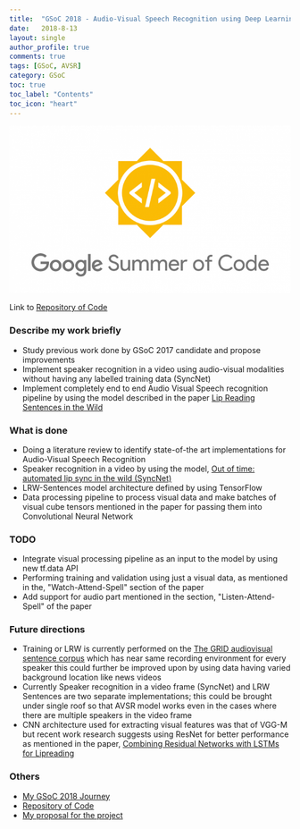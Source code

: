 ```yaml
---
title:  "GSoC 2018 - Audio-Visual Speech Recognition using Deep Learning"
date:   2018-8-13
layout: single
author_profile: true
comments: true
tags: [GSoC, AVSR]
category: GSoC
toc: true
toc_label: "Contents"
toc_icon: "heart"
---
```


![](/others/GSOC.png)

Link to [Repository of Code](https://github.com/ajinkyaT/Lip_Reading_in_the_Wild_AVSR)

### Describe my work briefly

- Study previous work done by GSoC 2017 candidate and propose improvements
- Implement speaker recognition in a video using audio-visual modalities without having any labelled training data (SyncNet)
- Implement completely end to end Audio Visual Speech recognition pipeline by using the model described in the paper [Lip Reading Sentences in the Wild](https://arxiv.org/abs/1611.05358)

### What is done

- Doing a literature review to identify state-of-the art implementations for Audio-Visual Speech Recognition
- Speaker recognition in a video by using the model, [Out of time: automated lip sync in the wild (SyncNet)](http://www.robots.ox.ac.uk/~vgg/software/lipsync/)
- LRW-Sentences model architecture defined by using TensorFlow
- Data processing pipeline to process visual data and make batches of visual cube tensors mentioned in the paper for passing them into Convolutional Neural Network 

### TODO

- Integrate visual processing pipeline as an input to the model by using new tf.data API
- Performing training and validation using just a visual data, as mentioned in the, "Watch-Attend-Spell" section of the paper
- Add support for audio part mentioned in the section, "Listen-Attend-Spell" of the paper

### Future directions

- Training or LRW is currently performed on the [The GRID audiovisual sentence corpus](http://spandh.dcs.shef.ac.uk/gridcorpus/) which has near same recording environment for every speaker this could further be improved upon by using data having varied background location like news videos
- Currently Speaker recognition in a video frame (SyncNet) and LRW Sentences are two separate implementations; this could be brought under single roof so that AVSR model works even in the cases where there are multiple speakers in the video frame
- CNN architecture used for extracting visual features was that of VGG-M but recent work research suggests using ResNet for better performance as mentioned in the paper, [Combining Residual Networks with LSTMs for Lipreading
](https://arxiv.org/abs/1703.04105)

### Others

- [My GSoC 2018 Journey](https://ajinkyat.github.io/categories/#gsoc)
- [Repository of Code](https://github.com/ajinkyaT/Lip_Reading_in_the_Wild_AVSR)
- [My proposal for the project](https://github.com/ajinkyaT/GSOC_Red_Hen_Lab/blob/master/Ajinkya_Proposal_for_AVSR.md)
